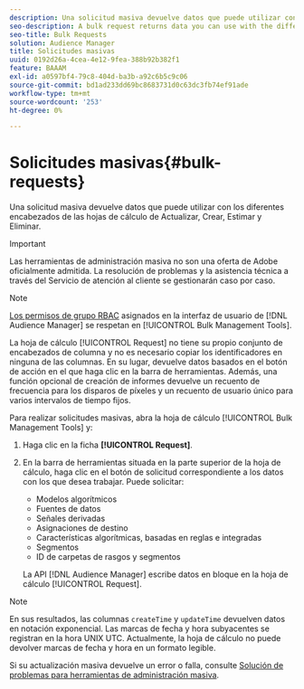 ```yaml
---
description: Una solicitud masiva devuelve datos que puede utilizar con los diferentes encabezados de las hojas de cálculo de Actualizar, Crear, Estimar y Eliminar.
seo-description: A bulk request returns data you can use with the different headers in the Update, Create, Estimate, and Delete worksheets.
seo-title: Bulk Requests
solution: Audience Manager
title: Solicitudes masivas
uuid: 0192d26a-4cea-4e12-9fea-388b92b382f1
feature: BAAAM
exl-id: a0597bf4-79c8-404d-ba3b-a92c6b5c9c06
source-git-commit: bd1ad233dd69bc8683731d0c63dc3fb74ef91ade
workflow-type: tm+mt
source-wordcount: '253'
ht-degree: 0%

---
```


# Solicitudes masivas{#bulk-requests}

Una solicitud masiva devuelve datos que puede utilizar con los diferentes encabezados de las hojas de cálculo de Actualizar, Crear, Estimar y Eliminar.

>[!IMPORTANT]
>
>Las herramientas de administración masiva no son una oferta de Adobe oficialmente admitida. La resolución de problemas y la asistencia técnica a través del Servicio de atención al cliente se gestionarán caso por caso.

<!-- 

t_bulk_requests.xml

 -->

>[!NOTE]
>
>[Los permisos de grupo RBAC](../../features/administration/administration-overview.md) asignados en la interfaz de usuario de [!DNL Audience Manager] se respetan en [!UICONTROL Bulk Management Tools].

La hoja de cálculo [!UICONTROL Request] no tiene su propio conjunto de encabezados de columna y no es necesario copiar los identificadores en ninguna de las columnas. En su lugar, devuelve datos basados en el botón de acción en el que haga clic en la barra de herramientas. Además, una función opcional de creación de informes devuelve un recuento de frecuencia para los disparos de píxeles y un recuento de usuario único para varios intervalos de tiempo fijos.

Para realizar solicitudes masivas, abra la hoja de cálculo [!UICONTROL Bulk Management Tools] y:

1. Haga clic en la ficha **[!UICONTROL Request]**.
2. En la barra de herramientas situada en la parte superior de la hoja de cálculo, haga clic en el botón de solicitud correspondiente a los datos con los que desea trabajar. Puede solicitar:

   * Modelos algorítmicos
   * Fuentes de datos
   * Señales derivadas
   * Asignaciones de destino
   * Características algorítmicas, basadas en reglas e integradas
   * Segmentos
   * ID de carpetas de rasgos y segmentos

   La API [!DNL Audience Manager] escribe datos en bloque en la hoja de cálculo [!UICONTROL Request].

>[!NOTE]
>
>En sus resultados, las columnas `createTime` y `updateTime` devuelven datos en notación exponencial. Las marcas de fecha y hora subyacentes se registran en la hora UNIX UTC. Actualmente, la hoja de cálculo no puede devolver marcas de fecha y hora en un formato legible.

Si su actualización masiva devuelve un error o falla, consulte [Solución de problemas para herramientas de administración masiva](../../reference/bulk-management-tools/bulk-troubleshooting.md).
